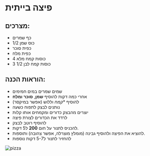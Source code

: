 # פיצה בייתית

## מצרכים:

- כף שמרים
- 1/2 כוס שמן
- כפית סוכר
- כפית מלח
- 4 כוסות קמח מלא
- 3 1/2 כוסות קמח לבן

## הוראות הכנה:
- שמים שמרים במים חמימים
- אחרי כמה דקות  להוסיף **שמן**, **סוכר** **ומלח**
- להוסיף **קמח* וללוש (אפשר במיקסר)
- נותנים לבצק לתפוח כשעה
- יוצרים מהבצק כדורים ומקמחים אותו קלות
- לרדד את הכדורים לצורת פיצה
- להוסיף רוטב לבצק
- להכניס לתנור על חום **200** ל5 דקות.
- להוציא את הפיצה ולהוסיף גבינה (מומלץ מוצרלה, אפשר צהובה) ותוספות.
- להחזיר לתנור ל5-7 דקות נוספות

![pizza](https://upload.wikimedia.org/wikipedia/commons/a/ae/Cheese_pizza_with_melted_cheese.jpg)
